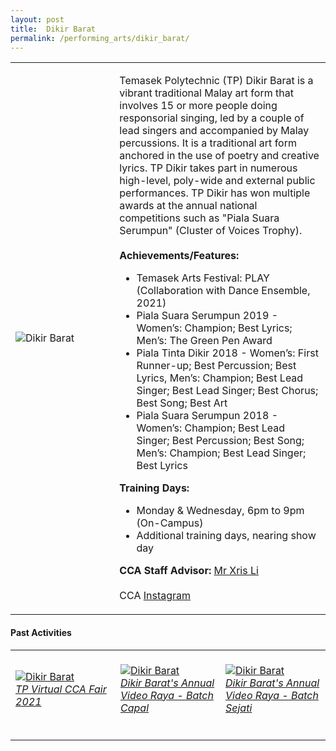 ```yaml
---
layout: post
title:  Dikir Barat
permalink: /performing_arts/dikir_barat/
---
```


<div>
<table>
    <tr>
        <td style="width:33%"><image src="/images/CCA_dikir_barat.jpg" style="display:block;margin-left:auto;margin-right:auto;" alt="Dikir Barat"></image></td>
        <td>
            <p>
                Temasek Polytechnic (TP) Dikir Barat is a vibrant traditional Malay art form that involves 15 or more people doing responsorial singing, led by a couple of lead singers and accompanied by Malay percussions. It is a traditional art form anchored in the use of poetry and creative lyrics. TP Dikir takes part in numerous high-level, poly-wide and external public performances. TP Dikir has won multiple awards at the annual national competitions such as "Piala Suara Serumpun" (Cluster of Voices Trophy).<br>
                <br>
                <b>Achievements/Features:</b><br>
                <ul>
                    <li>Temasek Arts Festival: PLAY (Collaboration with Dance Ensemble, 2021)</li>
                    <li>Piala Suara Serumpun 2019 - Women’s: Champion; Best Lyrics; Men’s: The Green Pen Award</li>
                    <li>Piala Tinta Dikir 2018 - Women’s: First Runner-up; Best Percussion; Best Lyrics, Men’s: Champion; Best Lead Singer; Best Lead Singer; Best Chorus; Best Song; Best Art</li>
                    <li>Piala Suara Serumpun 2018 - Women’s: Champion; Best Lead Singer; Best Percussion; Best Song; Men’s: Champion; Best Lead Singer; Best Lyrics</li>               
                </ul>
            </p>
            <p>
                <b>Training Days:</b><br>
                <ul>    
                    <li>Monday & Wednesday, 6pm to 9pm (On-Campus)</li>
                    <li>Additional training days, nearing show day</li>
                </ul>
            </p>
            <p>
                <b>CCA Staff Advisor:</b> <a href="mailto:chrislee@tp.edu.sg">Mr Xris Li</a><br>
                <br>
                CCA <a href="https://www.instagram.com/tpdikir">Instagram</a>
            </p>
        </td>
    </tr>
</table>
</div>

#### Past Activities

<table>
    <tr>
        <td style="width:33%"><br>
            <a href="https://www.instagram.com/p/CN33GpPBcDs/">
                <image src="/images/CCA-db-ig4.png" style="display:block;margin-left:auto;margin-right:auto;" alt="Dikir Barat">
                <h6 style="margin-top:0%">TP Virtual CCA Fair 2021</h6>    
                </image>
            </a>
        </td>
        <td style="width:33%"><br>
            <a href="https://www.instagram.com/p/CBQNsxNh9Go/">
                <image src="/images/CCA-DK_IG1.png" style="display:block;margin-left:auto;margin-right:auto;" alt="Dikir Barat">
                <h6 style="margin-top:0%">Dikir Barat's Annual Video Raya - Batch Capal</h6>
                </image>
            </a>
        </td>
        <td style="width:33%"><br>
            <a href="https://www.instagram.com/p/CBNpVNpBx98/">
                <image src="/images/CCA-DK_IG2.png" style="display:block;margin-left:auto;margin-right:auto;" alt="Dikir Barat">
                <h6 style="margin-top:0%">Dikir Barat's Annual Video Raya - Batch Sejati</h6>
                </image>
            </a>
        </td>
    </tr>
</table>
